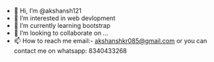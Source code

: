 - 👋 Hi, I’m @akshansh121
- 👀 I’m interested in web devlopment
- 🌱 I’m currently learning bootstrap 
- 💞️ I’m looking to collaborate on ...
- 📫 How to reach me  email:- akshanshkr085@gmail.com  or you can contact me on whatsapp:  8340433268


<!---
akshansh121/akshansh121 is a ✨ special ✨ repository because its `README.md` (this file) appears on your GitHub profile.
You can click the Preview link to take a look at your changes.
--->
